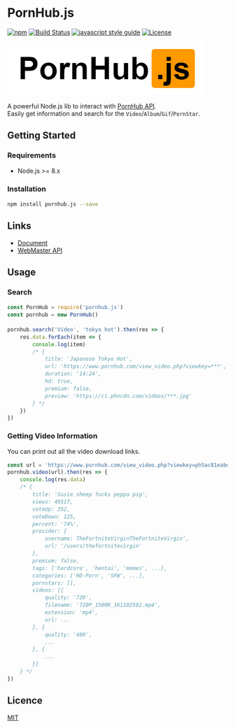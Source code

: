 # PornHub.js
[![npm](https://img.shields.io/npm/v/pornhub.js.svg)](https://www.npmjs.com/package/pornhub.js)
[![Build Status](https://travis-ci.org/pionxzh/Pornhub.js.svg?branch=master)](https://travis-ci.org/pionxzh/Pornhub.js)
[![javascript style guide][standard-image]][standard-url]
[![License](https://img.shields.io/badge/license-MIT-blue.svg)](/LICENSE)

![logo](images/logo.png)

A powerful Node.js lib to interact with [PornHub API](https://www.pornhub.com/).\
Easily get information and search for the `Video`/`Album`/`Gif`/`PornStar`.

[standard-image]: https://img.shields.io/badge/code_style-standard-brightgreen.svg
[standard-url]: https://standardjs.com

## Getting Started

### Requirements

* Node.js >= 8.x

### Installation

```bash
npm install pornhub.js --save
```

## Links
* [Document](/doc/DOCUMENT.md)
* [WebMaster API](/doc/WebMaster.md)

## Usage

### Search
```js
const PornHub = require('pornhub.js')
const pornhub = new PornHub()

pornhub.search('Video', 'tokyo hot').then(res => {
    res.data.forEach(item => {
        console.log(item)
        /* {
            title: 'Japanese Tokyo Hot',
            url: 'https://www.pornhub.com/view_video.php?viewkey=***',
            duration: '14:24',
            hd: true,
            premium: false,
            preview: 'https://ci.phncdn.com/videos/***.jpg'
        } */
    })
})
```

### Getting Video Information
You can print out all the video download links.

```js
const url = 'https://www.pornhub.com/view_video.php?viewkey=ph5ac81eabe203d'
pornhub.video(url).then(res => {
    console.log(res.data)
    /* {
        title: 'Susie sheep fucks peppa pig',
        views: 49517,
        voteUp: 352,
        voteDown: 125,
        percent: '74%',
        provider: {
            username: TheFortniteVirginTheFortniteVirgin',
            url: '/users/thefortnitevirgin'
        },
        premium: false,
        tags: ['hardcore', 'hentai', 'memes', ...],
        categories: ['HD-Porn', 'SFW', ...],
        pornstars: [],
        videos: [{
            quality: '720',
            filename: '720P_1500K_161102592.mp4',
            extension: 'mp4',
            url: ...
        }, {
            quality: '480',
            ...
        }, {
            ...
        }]
    } */
})
```

## Licence
[MIT](LICENSE)
